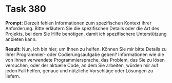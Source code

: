 # Task 380

**Prompt:** Derzeit fehlen Informationen zum spezifischen Kontext Ihrer Anforderung. Bitte erläutern Sie die spezifischen Details oder die Art des Projekts, bei dem Sie Hilfe benötigen, damit ich spezifischere Unterstützung anbieten kann.

**Result:**
Nun, ich bin hier, um Ihnen zu helfen. Können Sie mir bitte Details zu Ihrer Programmier- oder Codierungsaufgabe geben? Informationen wie die von Ihnen verwendete Programmiersprache, das Problem, das Sie zu lösen versuchen, oder der aktuelle Code, an dem Sie arbeiten, würden mir auf jeden Fall helfen, genaue und nützliche Vorschläge oder Lösungen zu liefern.

